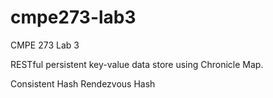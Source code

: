 cmpe273-lab3
============

CMPE 273 Lab 3

RESTful persistent key-value data store using Chronicle Map.

Consistent Hash
Rendezvous Hash